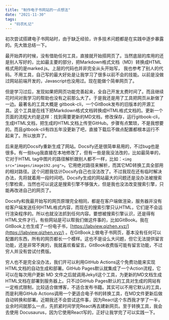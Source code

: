 ```yaml
---
title: "制作电子书网站的一点想法"
date: "2021-11-30"
tags: 
  - "码农札记"
---
```


初次尝试搭建电子书网站时，由于缺乏经验，许多技术问题都是在实践中逐步暴露的。先大致总结一下。

最开始弄的时候，没有借助任何工具，直接就开始搭网页了。当然底层的库用的还是别人写好的，比如最主要的部分，把Markdown格式文档（MD）转换成HTML格式用的是marked.js。上层的代码也并非完全从头开始写， 我也参考了别人的代码。不用工具，自己写的最大好处是让我学习了很多以前不会的技能。以前是没做过网站前端开发的，Javascript也没用过。现在能做个简单网页了。

但是学习过后，发现如果把网页功能完善起来，全自己开发太费时间了。而且继续花时间对我学习的帮助也没有之前那么大了。于是我还是用了工具把网页从新做了一边。最著名的工具大概是 gitbook-cli，一个GitBook发布的旧版本的开源工具。这个工具是在线下把Markdown格式文档转换成HTML格式文档的。更新一个页面的流程大约是这样：找到需要更新的MD文档，修改保存，运行gitbook-cli，生成HTML文档，把生成的HTML文档上传至GitHub。步骤有点繁琐，不是我想要的。而且gitbook-cli有四五年没更新了吧，直接下载后不做点配置都根本运行不起来了。所以放弃了。

后来是用的Docsify重新生成了网站。Docsify还是很简单易用的，不过bug也是很多。有一些bug我直接在本地修改了，但有一些是我没法改的，比如最简单的，它对于HTML tag中图片的路径解析跟别人都不一样，比如：`<img src="images/image192.png">`。它用绝对路径来解析，而其它MD转换工具全部用的相对路径。这个问题我估计Docsify自己也没法改了。不过我现在还有临时解决办法，先将就着用一段时间吧。Docsify生成的网站最大的问题还是没办法被搜索引擎检索，当然也可以说这是搜索引擎不够强大，但是我也没法改变搜索引擎，只能再改进自己的网页了。

Docsify和我最开始写的网页原理完全相同，都是在客户端做渲染，服务器并没有给客户端发送任何HTML格式内容，而现在的搜索引擎只认HTML，它们是不会运行渲染程序的。所以也就没法抓到任何内容。要想被搜索引擎认识，还是得有HTML文件才行。有些网站是可以帮我们做这件事的，比如GitBook。我在GitBook上也生成了一份电子书，[https://labview.qizhen.xyz/](https://labview.qizhen.xyz/) 。在GitBook上做电子书网页，基本没有任何可以配置的东西，所有的网页都长一个模样。这也不是设么大问题，但它无法提供留言功能，还是非常不爽的，我就喜欢看留言。GitBook收费版可能有留言功能，不过穷人并没有尝试付费版。

穷人也不是完全没办法，我们开可以利用GitHub Actions这个免费功能来实现HTML文档的自动生成和部署。GitHub Pages默认就集成了一个Action流程，它可以在每次用户更新 MD 文件之后就调用Jekyll这个工具，为更新的MD文档生成HTML文档在部署到服务器上。只不过GitHub Pages默认的工具对生成的网站有一定格式限制，比较适合做博客，不适合发布书籍。其实可以不用它默认的工具，而是利用GitHub Actions调用一个更适合电子书的转换工具，在MD文件更新后做自动转换和部署。近期我还不会尝试这件事，因为React这个东西我才学了一半，业余时间就那么一点，先抓紧时间学完React再去建新网页。至于转换工具，我会去使用 Docusaurus，因为它使用React写的，正好让我学完了可以实践一下。
